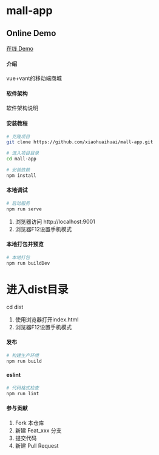 # mall-app

## Online Demo
[在线 Demo](https://xiaohuaihuai.github.io/mall-app)

#### 介绍
vue+vant的移动端商城

#### 软件架构
软件架构说明


#### 安装教程

```bash
# 克隆项目
git clone https://github.com/xiaohuaihuai/mall-app.git

# 进入项目目录
cd mall-app

# 安装依赖
npm install
```

#### 本地调试

```bash
# 启动服务
npm run serve
```

1.  浏览器访问 http://localhost:9001
2.  浏览器F12设置手机模式

#### 本地打包并预览

```bash
# 本地打包
npm run buildDev
```

# 进入dist目录
cd dist

1.  使用浏览器打开index.html
2.  浏览器F12设置手机模式

#### 发布

```bash
# 构建生产环境
npm run build
```

#### eslint

```bash
# 代码格式检查
npm run lint
```

#### 参与贡献

1.  Fork 本仓库
2.  新建 Feat_xxx 分支
3.  提交代码
4.  新建 Pull Request

